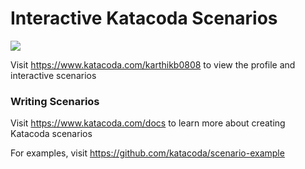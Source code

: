 # Interactive Katacoda Scenarios

[![](http://shields.katacoda.com/katacoda/karthikb0808/count.svg)](https://www.katacoda.com/karthikb0808 "Get your profile on Katacoda.com")

Visit https://www.katacoda.com/karthikb0808 to view the profile and interactive scenarios

### Writing Scenarios
Visit https://www.katacoda.com/docs to learn more about creating Katacoda scenarios

For examples, visit https://github.com/katacoda/scenario-example
